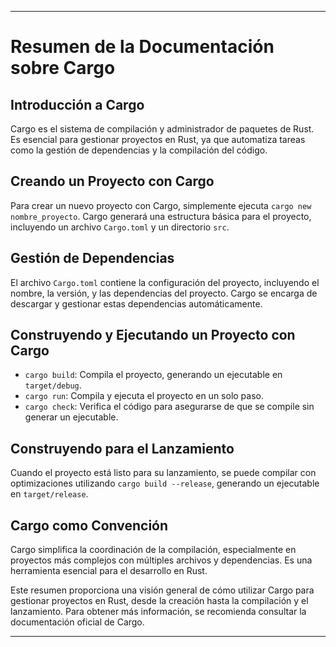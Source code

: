 
---
# Resumen de la Documentación sobre Cargo

## Introducción a Cargo

Cargo es el sistema de compilación y administrador de paquetes de Rust. Es esencial para gestionar proyectos en Rust, ya que automatiza tareas como la gestión de dependencias y la compilación del código.

## Creando un Proyecto con Cargo

Para crear un nuevo proyecto con Cargo, simplemente ejecuta `cargo new nombre_proyecto`. Cargo generará una estructura básica para el proyecto, incluyendo un archivo `Cargo.toml` y un directorio `src`.

## Gestión de Dependencias

El archivo `Cargo.toml` contiene la configuración del proyecto, incluyendo el nombre, la versión, y las dependencias del proyecto. Cargo se encarga de descargar y gestionar estas dependencias automáticamente.

## Construyendo y Ejecutando un Proyecto con Cargo

- `cargo build`: Compila el proyecto, generando un ejecutable en `target/debug`.
- `cargo run`: Compila y ejecuta el proyecto en un solo paso.
- `cargo check`: Verifica el código para asegurarse de que se compile sin generar un ejecutable.

## Construyendo para el Lanzamiento

Cuando el proyecto está listo para su lanzamiento, se puede compilar con optimizaciones utilizando `cargo build --release`, generando un ejecutable en `target/release`.

## Cargo como Convención

Cargo simplifica la coordinación de la compilación, especialmente en proyectos más complejos con múltiples archivos y dependencias. Es una herramienta esencial para el desarrollo en Rust.

Este resumen proporciona una visión general de cómo utilizar Cargo para gestionar proyectos en Rust, desde la creación hasta la compilación y el lanzamiento. Para obtener más información, se recomienda consultar la documentación oficial de Cargo.


---
